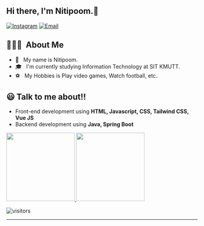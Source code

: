 <h2> Hi there, I'm Nitipoom.👦</h2>

<a href="https://www.instagram.com/ntpm_poom/"><img alt="Instagram" src="https://img.shields.io/badge/Instagram-ntpm_poom_-blue?style=flat-square&logo=instagram"></a>
<a href="mailto:poom.niti1456@gmail.com"><img alt="Email" src="https://img.shields.io/badge/Email-poom.niti1456@gmail.com-blue?style=flat-square&logo=gmail"></a>

## 👨🏻‍💻 &nbsp;About Me 

- 🤔 &nbsp; My name is Nitipoom.
- 🎓 &nbsp; I'm currently studying Information Technology at SIT KMUTT.
- ⚽ &nbsp; My Hobbies is Play video games, Watch football, etc.

## 😃 Talk to me about!!

- Front-end development using **HTML, Javascript, CSS, Tailwind CSS, Vue JS**
- Backend development using **Java, Spring Boot**

<a href="https://github.com/Nitipoom1456">
  <img height="180em" src="https://github-readme-stats.vercel.app/api?username=Nitipoom1456&theme=tokyonight&show_icons=true" />
  <img height="180em" src="https://github-readme-stats.vercel.app/api/top-langs/?username=Nitipoom1456&theme=tokyonight&layout=compact" />
</a>

![visitors](https://visitor-badge.glitch.me/badge?page_id=Nitipoom1456.Nitipoom1456)

---
